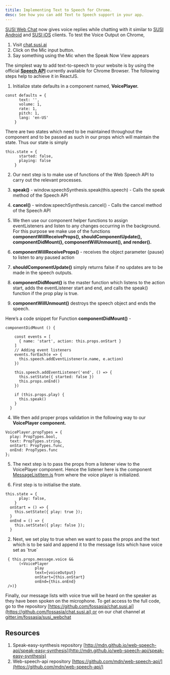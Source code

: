 ```yaml
---
titile: Implementing Text to Speech for Chrome.
desc: See how you can add Text to Speech support in your app.
---
```


[SUSI Web Chat](http://chat.susi.ai) now gives voice replies while chatting with it similar to [SUSI Android](http://github.com/fossasia/susi_android) and [SUSI iOS](http://github.com/fossasia/susi_iOS) clients. To test the Voice Output on Chrome,

1.  Visit [chat.susi.ai](http://chat.susi.ai)
2.  Click on the Mic input button.
3.  Say something using the Mic when the Speak Now View appears

The simplest way to add text-to-speech to your website is by using the official [**Speech API**](https://github.com/mdn/web-speech-api/) currently available for Chrome Browser. The following steps help to achieve it in ReactJS.

1.  Initialize state defaults in a component named, **VoicePlayer.**
```
const defaults = {
      text: '',
      volume: 1,
      rate: 1,
      pitch: 1,
      lang: 'en-US'
    } 
```
There are two states which need to be maintained throughout the component and to be passed as such in our props which will maintain the state. Thus our state is simply
```
this.state = {
      started: false,
      playing: false
    }
```
2.  Our next step is to make use of functions of the Web Speech API to carry out the relevant processes.

1.  **speak()** - window.speechSynthesis.speak(this.speech) - Calls the speak method of the Speech API
2.  **cancel()** - window.speechSynthesis.cancel() - Calls the cancel method of the Speech API

3.  We then use our component helper functions to assign eventListeners and listen to any changes occurring in the background. For this purpose we make use of the functions **componentWillReceiveProps(), shouldComponentUpdate(), componentDidMount(), componentWillUnmount(), and render().**

1.  **componentWillReceiveProps()** - receives the object parameter {pause} to listen to any paused action
2.  **shouldComponentUpdate()** simply returns false if no updates are to be made in the speech outputs.
3.  **componentDidMount()** is the master function which listens to the action start, adds the eventListener start and end, and calls the speak() function if the prop play is true.
4.  **componentWillUnmount()** destroys the speech object and ends the speech.

Here’s a code snippet for Function **componentDidMount()** -
```
componentDidMount () {
  
    const events = [
      { name: 'start', action: this.props.onStart }
    ]
    // Adding event listeners
    events.forEach(e => {
      this.speech.addEventListener(e.name, e.action)
    })

    this.speech.addEventListener('end', () => {
      this.setState({ started: false })
      this.props.onEnd()
    })

    if (this.props.play) {
      this.speak()
    }
  }
```
4.  We then add proper props validation in the following way to our **VoicePlayer component.**
```
VoicePlayer.propTypes = {
  play: PropTypes.bool,
  text: PropTypes.string,
  onStart: PropTypes.func,
  onEnd: PropTypes.func
};
```
5.  The next step is to pass the props from a listener view to the VoicePlayer component. Hence the listener here is the component [MessageListItem.js](https://github.com/fossasia/chat.susi.ai/blob/master/src/components/ChatApp/MessageListItem/MessageListItem.react.js) from where the voice player is initialized.

1.  First step is to initialise the state.
```
this.state = {
      play: false,
    }
  onStart = () => {
    this.setState({ play: true });
  }
  onEnd = () => {
    this.setState({ play: false });
  }
```
2.  Next, we set play to true when we want to pass the props and the text which is to be said and append it to the message lists which have voice set as \`true\`
```
 { this.props.message.voice &&
      (<VoicePlayer
             play
             text={voiceOutput}
             onStart={this.onStart}
             onEnd={this.onEnd}
 />)} 
```
Finally, our message lists with voice true will be heard on the speaker as they have been spoken on the microphone. To get access to the full code, go to the repository [https://github.com/fossasia/chat.susi.ai](https://github.com/fossasia/chat.susi.ai) or on our chat channel at [gitter.im/fossasia/susi\_webchat](http://gitter.im/fossasia/susi_webchat)

Resources
---------

1.  Speak-easy-synthesis repository [http://mdn.github.io/web-speech-api/speak-easy-synthesis](http://mdn.github.io/web-speech-api/speak-easy-synthesis)
2.  Web-speech-api repository [https://github.com/mdn/web-speech-api/](https://github.com/mdn/web-speech-api/)